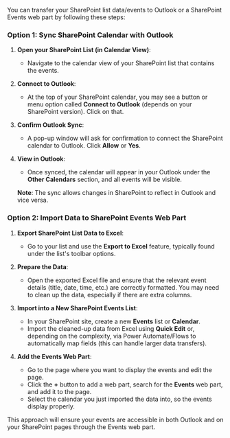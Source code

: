 You can transfer your SharePoint list data/events to Outlook or a SharePoint Events web part by following these steps:

### Option 1: Sync SharePoint Calendar with Outlook
1. **Open your SharePoint List (in Calendar View)**:
   - Navigate to the calendar view of your SharePoint list that contains the events.

2. **Connect to Outlook**:
   - At the top of your SharePoint calendar, you may see a button or menu option called **Connect to Outlook** (depends on your SharePoint version). Click on that.

3. **Confirm Outlook Sync**:
   - A pop-up window will ask for confirmation to connect the SharePoint calendar to Outlook. Click **Allow** or **Yes**.

4. **View in Outlook**:
   - Once synced, the calendar will appear in your Outlook under the **Other Calendars** section, and all events will be visible.

   **Note**: The sync allows changes in SharePoint to reflect in Outlook and vice versa.

### Option 2: Import Data to SharePoint Events Web Part
1. **Export SharePoint List Data to Excel**:
   - Go to your list and use the **Export to Excel** feature, typically found under the list's toolbar options.

2. **Prepare the Data**:
   - Open the exported Excel file and ensure that the relevant event details (title, date, time, etc.) are correctly formatted. You may need to clean up the data, especially if there are extra columns.

3. **Import into a New SharePoint Events List**:
   - In your SharePoint site, create a new **Events** list or **Calendar**.
   - Import the cleaned-up data from Excel using **Quick Edit** or, depending on the complexity, via Power Automate/Flows to automatically map fields (this can handle larger data transfers).

4. **Add the Events Web Part**:
   - Go to the page where you want to display the events and edit the page.
   - Click the **+** button to add a web part, search for the **Events** web part, and add it to the page.
   - Select the calendar you just imported the data into, so the events display properly.

This approach will ensure your events are accessible in both Outlook and on your SharePoint pages through the Events web part.